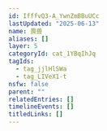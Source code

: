 ```yaml
---
id: IfffvQ3-A_YwnZmBBuUCc
lastUpdated: "2025-06-13"
name: 畏兽
aliases: []
layer: 5
categoryId: cat_1YBqIhJq
tagIds:
  - tag_jjlHlSWa
  - tag_LIVeX1-t
nsfw: false
parent: ""
relatedEntries: []
timelineEvents: []
titledLinks: []
---
```


